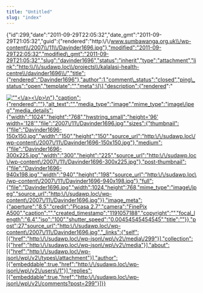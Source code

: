```yaml
---
title: "Untitled"
slug: "index"
---
```


{"id":299,"date":"2011-09-29T22:05:32","date\_gmt":"2011-09-29T21:05:32","guid":{"rendered":"http:\\/\\/www.sumbawanga.org.uk\\/wp-content\\/2007\\/11\\/Davinder1696.jpg"},"modified":"2011-09-29T22:05:32","modified\_gmt":"2011-09-29T21:05:32","slug":"davinder1696","status":"inherit","type":"attachment","link":"http:\\/\\/sudawp.loc\\/projects\\/kalalasi-health-centre\\/davinder1696\\/","title":{"rendered":"Davinder1696"},"author":1,"comment\_status":"closed","ping\_status":"open","template":"","meta":\[\],"description":{"rendered":"

[![\"\"](\"http:\/\/sudawp.loc\/wp-content\/2007\/11\/Davinder1696-300x225.jpg\")<\\/a><\\/p>\\n"},"caption":{"rendered":""},"alt\_text":"","media\_type":"image","mime\_type":"image\\/jpeg","media\_details":{"width":"1024","height":"768","hwstring\_small":"height='96' width='128'","file":"2007\\/11\\/Davinder1696.jpg","sizes":{"thumbnail":{"file":"Davinder1696-150x150.jpg","width":"150","height":"150","source\_url":"http:\\/\\/sudawp.loc\\/wp-content\\/2007\\/11\\/Davinder1696-150x150.jpg"},"medium":{"file":"Davinder1696-300x225.jpg","width":"300","height":"225","source\_url":"http:\\/\\/sudawp.loc\\/wp-content\\/2007\\/11\\/Davinder1696-300x225.jpg"},"post-thumbnail":{"file":"Davinder1696-940x198.jpg","width":"940","height":"198","source\_url":"http:\\/\\/sudawp.loc\\/wp-content\\/2007\\/11\\/Davinder1696-940x198.jpg"},"full":{"file":"Davinder1696.jpg","width":1024,"height":768,"mime\_type":"image\\/jpeg","source\_url":"http:\\/\\/sudawp.loc\\/wp-content\\/2007\\/11\\/Davinder1696.jpg"}},"image\_meta":{"aperture":"8.5","credit":"Picasa 2.7","camera":"FinePix A500","caption":"","created\_timestamp":"1191057188","copyright":"","focal\_length":"6.4","iso":"100","shutter\_speed":"0.00454545454545","title":""}},"post":27,"source\_url":"http:\\/\\/sudawp.loc\\/wp-content\\/2007\\/11\\/Davinder1696.jpg","\_links":{"self":\[{"href":"http:\\/\\/sudawp.loc\\/wp-json\\/wp\\/v2\\/media\\/299"}\],"collection":\[{"href":"http:\\/\\/sudawp.loc\\/wp-json\\/wp\\/v2\\/media"}\],"about":\[{"href":"http:\\/\\/sudawp.loc\\/wp-json\\/wp\\/v2\\/types\\/attachment"}\],"author":\[{"embeddable":true,"href":"http:\\/\\/sudawp.loc\\/wp-json\\/wp\\/v2\\/users\\/1"}\],"replies":\[{"embeddable":true,"href":"http:\\/\\/sudawp.loc\\/wp-json\\/wp\\/v2\\/comments?post=299"}\]}}](http:\/\/sudawp.loc\/wp-content\/2007\/11\/Davinder1696.jpg)